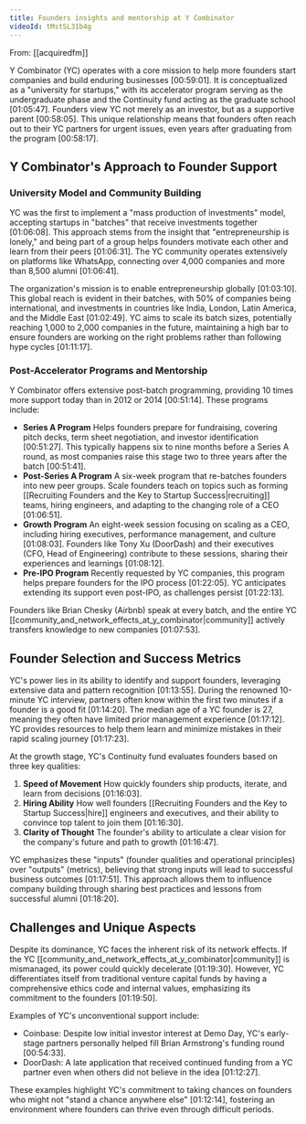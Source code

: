 ```yaml
---
title: Founders insights and mentorship at Y Combinator
videoId: tMstSL31b4g
---
```


From: [[acquiredfm]] <br/> 

Y Combinator (YC) operates with a core mission to help more founders start companies and build enduring businesses <a class="yt-timestamp" data-t="00:59:01">[00:59:01]</a>. It is conceptualized as a "university for startups," with its accelerator program serving as the undergraduate phase and the Continuity fund acting as the graduate school <a class="yt-timestamp" data-t="01:05:47">[01:05:47]</a>. Founders view YC not merely as an investor, but as a supportive parent <a class="yt-timestamp" data-t="00:58:05">[00:58:05]</a>. This unique relationship means that founders often reach out to their YC partners for urgent issues, even years after graduating from the program <a class="yt-timestamp" data-t="00:58:17">[00:58:17]</a>.

## Y Combinator's Approach to Founder Support

### University Model and Community Building
YC was the first to implement a "mass production of investments" model, accepting startups in "batches" that receive investments together <a class="yt-timestamp" data-t="01:06:08">[01:06:08]</a>. This approach stems from the insight that "entrepreneurship is lonely," and being part of a group helps founders motivate each other and learn from their peers <a class="yt-timestamp" data-t="01:06:31">[01:06:31]</a>. The YC community operates extensively on platforms like WhatsApp, connecting over 4,000 companies and more than 8,500 alumni <a class="yt-timestamp" data-t="01:06:41">[01:06:41]</a>.

The organization's mission is to enable entrepreneurship globally <a class="yt-timestamp" data-t="01:03:10">[01:03:10]</a>. This global reach is evident in their batches, with 50% of companies being international, and investments in countries like India, London, Latin America, and the Middle East <a class="yt-timestamp" data-t="01:02:49">[01:02:49]</a>. YC aims to scale its batch sizes, potentially reaching 1,000 to 2,000 companies in the future, maintaining a high bar to ensure founders are working on the right problems rather than following hype cycles <a class="yt-timestamp" data-t="01:11:17">[01:11:17]</a>.

### Post-Accelerator Programs and Mentorship
Y Combinator offers extensive post-batch programming, providing 10 times more support today than in 2012 or 2014 <a class="yt-timestamp" data-t="00:51:14">[00:51:14]</a>. These programs include:
*   **Series A Program** Helps founders prepare for fundraising, covering pitch decks, term sheet negotiation, and investor identification <a class="yt-timestamp" data-t="00:51:27">[00:51:27]</a>. This typically happens six to nine months before a Series A round, as most companies raise this stage two to three years after the batch <a class="yt-timestamp" data-t="00:51:41">[00:51:41]</a>.
*   **Post-Series A Program** A six-week program that re-batches founders into new peer groups. Scale founders teach on topics such as forming [[Recruiting Founders and the Key to Startup Success|recruiting]] teams, hiring engineers, and adapting to the changing role of a CEO <a class="yt-timestamp" data-t="01:06:51">[01:06:51]</a>.
*   **Growth Program** An eight-week session focusing on scaling as a CEO, including hiring executives, performance management, and culture <a class="yt-timestamp" data-t="01:08:03">[01:08:03]</a>. Founders like Tony Xu (DoorDash) and their executives (CFO, Head of Engineering) contribute to these sessions, sharing their experiences and learnings <a class="yt-timestamp" data-t="01:08:12">[01:08:12]</a>.
*   **Pre-IPO Program** Recently requested by YC companies, this program helps prepare founders for the IPO process <a class="yt-timestamp" data-t="01:22:05">[01:22:05]</a>. YC anticipates extending its support even post-IPO, as challenges persist <a class="yt-timestamp" data-t="01:22:13">[01:22:13]</a>.

Founders like Brian Chesky (Airbnb) speak at every batch, and the entire YC [[community_and_network_effects_at_y_combinator|community]] actively transfers knowledge to new companies <a class="yt-timestamp" data-t="01:07:53">[01:07:53]</a>.

## Founder Selection and Success Metrics

YC's power lies in its ability to identify and support founders, leveraging extensive data and pattern recognition <a class="yt-timestamp" data-t="01:13:55">[01:13:55]</a>. During the renowned 10-minute YC interview, partners often know within the first two minutes if a founder is a good fit <a class="yt-timestamp" data-t="01:14:20">[01:14:20]</a>. The median age of a YC founder is 27, meaning they often have limited prior management experience <a class="yt-timestamp" data-t="01:17:12">[01:17:12]</a>. YC provides resources to help them learn and minimize mistakes in their rapid scaling journey <a class="yt-timestamp" data-t="01:17:23">[01:17:23]</a>.

At the growth stage, YC's Continuity fund evaluates founders based on three key qualities:
1.  **Speed of Movement** How quickly founders ship products, iterate, and learn from decisions <a class="yt-timestamp" data-t="01:16:03">[01:16:03]</a>.
2.  **Hiring Ability** How well founders [[Recruiting Founders and the Key to Startup Success|hire]] engineers and executives, and their ability to convince top talent to join them <a class="yt-timestamp" data-t="01:16:30">[01:16:30]</a>.
3.  **Clarity of Thought** The founder's ability to articulate a clear vision for the company's future and path to growth <a class="yt-timestamp" data-t="01:16:47">[01:16:47]</a>.

YC emphasizes these "inputs" (founder qualities and operational principles) over "outputs" (metrics), believing that strong inputs will lead to successful business outcomes <a class="yt-timestamp" data-t="01:17:51">[01:17:51]</a>. This approach allows them to influence company building through sharing best practices and lessons from successful alumni <a class="yt-timestamp" data-t="01:18:20">[01:18:20]</a>.

## Challenges and Unique Aspects

Despite its dominance, YC faces the inherent risk of its network effects. If the YC [[community_and_network_effects_at_y_combinator|community]] is mismanaged, its power could quickly decelerate <a class="yt-timestamp" data-t="01:19:30">[01:19:30]</a>. However, YC differentiates itself from traditional venture capital funds by having a comprehensive ethics code and internal values, emphasizing its commitment to the founders <a class="yt-timestamp" data-t="01:19:50">[01:19:50]</a>.

Examples of YC's unconventional support include:
*   Coinbase: Despite low initial investor interest at Demo Day, YC's early-stage partners personally helped fill Brian Armstrong's funding round <a class="yt-timestamp" data-t="00:54:33">[00:54:33]</a>.
*   DoorDash: A late application that received continued funding from a YC partner even when others did not believe in the idea <a class="yt-timestamp" data-t="01:12:27">[01:12:27]</a>.

These examples highlight YC's commitment to taking chances on founders who might not "stand a chance anywhere else" <a class="yt-timestamp" data-t="01:12:14">[01:12:14]</a>, fostering an environment where founders can thrive even through difficult periods.